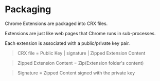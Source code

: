 # Packaging 

Chrome Extensions are packaged into CRX files. 

Extensions are just like web pages that Chrome runs in sub-processes.

Each extension is associated with a public/private key pair. 

> CRX file = Public Key  |  signature | Zipped Extension Content 
  							
> Zipped Extension Content = Zip(Extension folder's content)

> Signature = Zipped Content signed with the private key